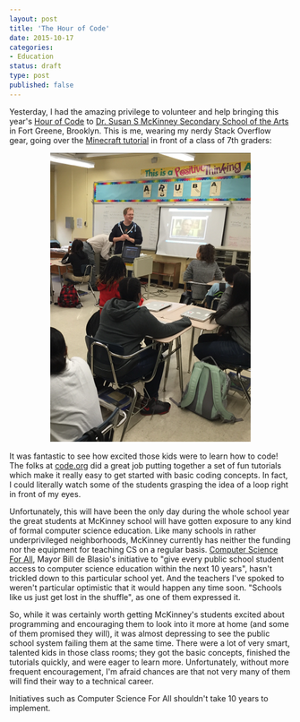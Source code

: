 ```yaml
---
layout: post
title: 'The Hour of Code'
date: 2015-10-17 
categories:
- Education
status: draft
type: post
published: false
---
```


Yesterday, I had the amazing privilege to volunteer and help bringing this year's [Hour of Code](http://hourofcode.com) to [Dr. Susan S McKinney Secondary School of the Arts](http://www.mckinneyssa.com/) in Fort Greene, Brooklyn. This is me, wearing my nerdy Stack Overflow gear, going over the [Minecraft tutorial](http://hourofcode.com/mc) in front of a class of 7th graders:

<div style="text-align:center">
<img src="/images/hourofcode1.png" />
</div>

It was fantastic to see how excited those kids were to learn how to code! The folks at [code.org](http://code.org) did a great job  putting together a set of fun tutorials which make it really easy to get started with basic coding concepts. In fact, I could literally watch some of the students grasping the idea of a loop right in front of my eyes. 

Unfortunately, this will have been the only day during the whole school year the great students at McKinney school will have gotten  exposure to any kind of formal computer science education. Like many schools in rather underprivileged neighborhoods, McKinney currently has neither the funding nor the equipment for teaching CS on a regular basis. [Computer Science For All](http://www1.nyc.gov/office-of-the-mayor/education-vision-2015-computer-science.page), Mayor Bill de Blasio's initiative to "give every public school student access to computer science education within the next 10 years", hasn't trickled down to this particular school yet. And the teachers I've spoked to weren't particular optimistic that it would happen any time soon. "Schools like us just get lost in the shuffle", as one of them expressed it.

So, while it was certainly worth getting McKinney's students excited about programming and encouraging them to look into it more at home (and some of them promised they will), it was almost depressing to see the public school system failing them at the same time. There were a lot of very smart, talented kids in those class rooms; they got the basic concepts, finished the tutorials quickly, and were eager to learn more. Unfortunately, without more frequent encouragement, I'm afraid chances are that not very many of them will find their way to a technical career. 

Initiatives such as Computer Science For All shouldn't take 10 years to implement. 











<!-- more -->

<!-- Discussion on [Hacker News](https://news.ycombinator.com/item?id=10407121) and [Reddit](https://www.reddit.com/r/programming/comments/3p6u78/what_we_might_have_to_teach_before_computer/). -->

